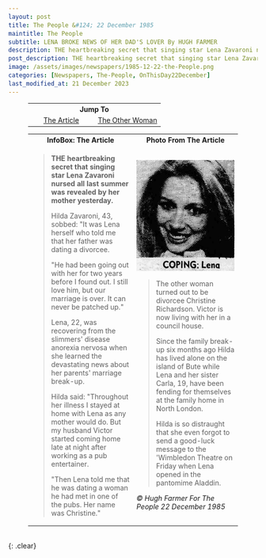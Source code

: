 ```yaml
---
layout: post
title: The People &#124; 22 December 1985
maintitle: The People
subtitle: ﻿LENA BROKE NEWS OF HER DAD'S LOVER By HUGH FARMER
description: THE heartbreaking secret that singing star Lena Zavaroni nursed all last summer was revealed by her mother yesterday.
post_description: THE heartbreaking secret that singing star Lena Zavaroni nursed all last summer was revealed by her mother yesterday.
image: /assets/images/newspapers/1985-12-22-the-People.png
categories: [Newspapers, The-People, OnThisDay22December]
last_modified_at: 21 December 2023
---
```


<figure class="fig3">
<table style="text-align:center;">
<tr><th colspan="2">Jump To</th></tr>
<tr><td style="width:50%;"><a href="#infobox1">The Article</a></td><td style="width:50%;"><a href="#infobox2">The Other Woman</a></td></tr>
</table>
</figure>

<figure class="fig3">
<table>
<tr id="infobox1"><th>InfoBox: The Article</th><th>Photo From The Article</th></tr>
<tr><td class="top" style="width:50%;">
<blockquote>
<p><strong>THE heartbreaking secret that singing star Lena Zavaroni nursed all last summer was revealed by her mother yesterday.</strong></p>
<p>Hilda Zavaroni, 43, sobbed: "It was Lena herself who told me that her father was dating a divorcee.</p>
<p>"He had been going out with her for two years before I found out. I still love him, but our marriage is over. It can never be patched up."</p>
<p>Lena, 22, was recovering from the slimmers' disease anorexia nervosa when she learned the devastating news about her parents' marriage break-up.</p>
<p>Hilda said: "Throughout her illness I stayed at home with Lena as any mother would do. But my husband Victor started coming home late at night after working as a pub entertainer.</p>
<p>"Then Lena told me that he was dating a woman he had met in one of the pubs. Her name was Christine."</p>
</blockquote>
</td>
<td class="top"><img src="/assets/images/newspapers/1985-12-22-the-People.png" class="full-width">
<blockquote>
<p id="infobox2">The other woman turned out to be divorcee Christine Richardson. Victor is now living with her in a council house.</p>
<p>Since the family break-up six months ago Hilda has lived alone on the island of Bute while Lena and her sister Carla, 19, have been fending for themselves at the family home in North London.</p>
<p>Hilda is so distraught that she even forgot to send a good-luck message to the 'Wimbledon Theatre on Friday when Lena opened in the pantomime Aladdin.</p>
</blockquote>
<cite class="whitespace">&copy; Hugh Farmer For The People
 22 December 1985</cite>
</td></tr>
</table>
</figure>

<br />{: .clear}


